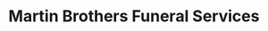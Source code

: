 ---
title: "Martin Brothers Funeral Services"
url: /vancouver/martin-brothers-funeral-services/
shop: Bestattungen
---